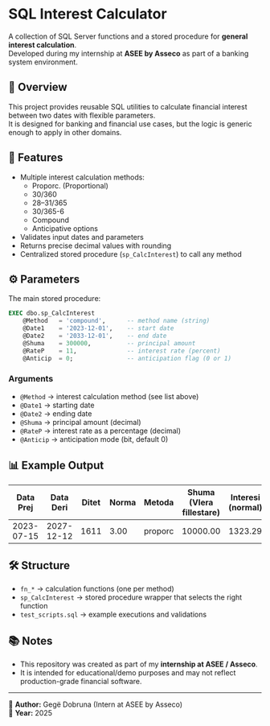 # SQL Interest Calculator

A collection of SQL Server functions and a stored procedure for **general interest calculation**.  
Developed during my internship at **ASEE by Asseco** as part of a banking system environment.

## 📌 Overview
This project provides reusable SQL utilities to calculate financial interest between two dates with flexible parameters.  
It is designed for banking and financial use cases, but the logic is generic enough to apply in other domains.

## 🚀 Features
- Multiple interest calculation methods:
  - Proporc. (Proportional)
  - 30/360
  - 28–31/365
  - 30/365-6
  - Compound
  - Anticipative options
- Validates input dates and parameters
- Returns precise decimal values with rounding
- Centralized stored procedure (`sp_CalcInterest`) to call any method

## ⚙️ Parameters

The main stored procedure:

```sql
EXEC dbo.sp_CalcInterest
    @Method   = 'compound',      -- method name (string)
    @Date1    = '2023-12-01',    -- start date
    @Date2    = '2033-12-01',    -- end date
    @Shuma    = 300000,          -- principal amount
    @RateP    = 11,              -- interest rate (percent)
    @Anticip  = 0;               -- anticipation flag (0 or 1)
```

### Arguments
- `@Method` → interest calculation method (see list above)
- `@Date1` → starting date
- `@Date2` → ending date
- `@Shuma` → principal amount (decimal)
- `@RateP` → interest rate as a percentage (decimal)
- `@Anticip` → anticipation mode (bit, default 0)

## 📊 Example Output
| Data Prej | Data Deri   | Ditet | Norma | Metoda   | Shuma (Vlera fillestare) | Interesi (normal) | Gjendja e re |
|-----------|------------|-------|-------|----------|---------------------------|-------------------|--------------|
| 2023-07-15 | 2027-12-12 | 1611  | 3.00  | proporc  | 10000.00                  | 1323.29           | 11323.29     |

## 🛠️ Structure
- `fn_*` → calculation functions (one per method)
- `sp_CalcInterest` → stored procedure wrapper that selects the right function
- `test_scripts.sql` → example executions and validations

## 📚 Notes
- This repository was created as part of my **internship at ASEE / Asseco**.  
- It is intended for educational/demo purposes and may not reflect production-grade financial software.  

---
👤 **Author:** Gegë Dobruna (Intern at ASEE by Asseco)  
📅 **Year:** 2025

